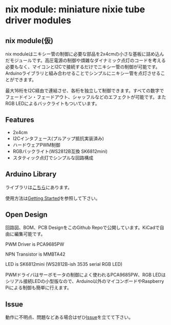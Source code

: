 # nix module: miniature nixie tube driver modules

## nix module(仮)
nix moduleはニキシー管の制御に必要な部品を2x4cmの小さな基板に詰め込んだモジュールです。高圧電源の制御や煩雑なダイナミック点灯のコードを考える必要もなく、マイコンとI2Cで接続するだけでニキシー管の制御が可能です。Arduinoライブラリと組み合わせることでシンプルにニキシー管を点灯させることができます。

最大16桁をI2C経由で連結させ、各桁を独立して制御できます。すべての数字でフェードイン・フェードアウト、シャッフルなどのエフェクトが可能です。またRGB LEDによるバックライトもついています。


## Features
- 2x4cm
- I2Cインタフェース(プルアップ抵抗実装済み)
- ハードウェアPWM制御
- RGBバックライト(WS2812B互換 SK6812mini)
- スタティック点灯でシンプルな回路構成

## Arduino Library
ライブラリは[こちら](https://github.com/minori24/Lib_Nixie_Module)にあります。

使用方法は[Getting Started](doc/getting_started.md)を参照して下さい。

## Open Design
回路図、BOM、PCB DesignをこのGithub Repoで公開しています。KiCadで自由に編集可能です。

PWM Driver is PCA9685PW

NPN Transistor is MMBTA42

LED is SK6812mini (WS2812B-ish 3535 serial RGB LED)

PWMドライバはサーボモータの制御によく使われるPCA9685PW、RGB LEDはシリアル接続LEDの小型版なので、Arduino以外のマイコンボードやRaspberry Piによる制御も簡単に行えます。

## Issue
動作に不明点、問題などある場合はぜひ[Issue](https://github.com/minori24/NixieModule/issues)を立てて下さい。
